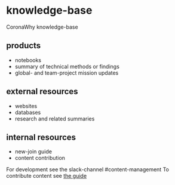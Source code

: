 # knowledge-base
CoronaWhy knowledge-base


## products
* notebooks
* summary of technical methods or findings
* global- and team-project mission updates

## external resources
* websites
* databases
* research and related summaries

## internal resources
* new-join guide
* content contribution


For development see the slack-channel \#content-management
To contribute content see [the guide](content_guide.md)
